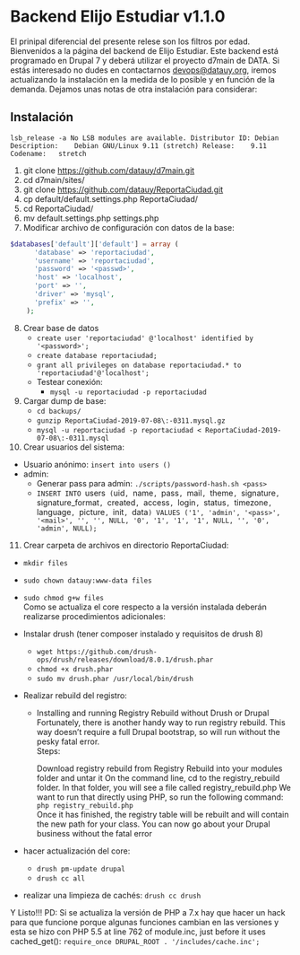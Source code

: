 # Backend Elijo Estudiar v1.1.0
El prinipal diferencial del presente relese son los filtros por edad.
Bienvenidos a la página del backend de Elijo Estudiar. Este backend está programado en Drupal 7 y deberá utilizar el proyecto d7main de DATA. Si estás interesado no dudes en contactarnos <a href="mailto:devops@datauy.org">devops@datauy.org</a>, iremos actualizando la instalación en la medida de lo posible y en función de la demanda. Dejamos unas notas de otra instalación para considerar:
## Instalación
`lsb_release -a
No LSB modules are available.
Distributor ID:	Debian
Description:	Debian GNU/Linux 9.11 (stretch)
Release:	9.11
Codename:	stretch`

1. git clone https://github.com/datauy/d7main.git
2. cd d7main/sites/
3. git clone https://github.com/datauy/ReportaCiudad.git
4. cp default/default.settings.php ReportaCiudad/
5. cd ReportaCiudad/
6. mv default.settings.php settings.php
7. Modificar archivo de configuración con datos de la base:  
```php 
$databases['default']['default'] = array (
      'database' => 'reportaciudad',
      'username' => 'reportaciudad',
      'password' => '<passwd>',
      'host' => 'localhost',
      'port' => '',
      'driver' => 'mysql',
      'prefix' => '',
    );
```
8. Crear base de datos
	* `create user 'reportaciudad' @'localhost' identified by '<password>';`
	* `create database reportaciudad;`
	* `grant all privileges on database reportaciudad.* to 'reportaciudad'@'localhost';`
	* Testear conexión:
		- `mysql -u reportaciudad -p reportaciudad`
9. Cargar dump de base:
	* `cd backups/`
	* `gunzip ReportaCiudad-2019-07-08\:-0311.mysql.gz`
	* `mysql -u reportaciudad -p reportaciudad < ReportaCiudad-2019-07-08\:-0311.mysql`
10. Crear usuarios del sistema:
  * Usuario anónimo: `insert into users ()`
  * admin:
    - Generar pass para admin: `./scripts/password-hash.sh <pass>`
    - `INSERT INTO `users` (`uid`, `name`, `pass`, `mail`, `theme`, `signature`, `signature_format`, `created`, `access`, `login`, `status`, `timezone`, `language`, `picture`, `init`, `data`) VALUES ('1', 'admin', '<pass>', '<mail>', '', '', NULL, '0', '1', '1', '1', NULL, '', '0', 'admin', NULL);` 
11. Crear carpeta de archivos en directorio ReportaCiudad:
  * `mkdir files`
  * `sudo chown datauy:www-data files`
  * `sudo chmod g+w files`  
Como se actualiza el core respecto a la versión instalada deberán realizarse procedimientos adicionales:

* Instalar drush (tener composer instalado y requisitos de drush 8)
  - `wget https://github.com/drush-ops/drush/releases/download/8.0.1/drush.phar`
  - `chmod +x drush.phar`
  - `sudo mv drush.phar /usr/local/bin/drush`
* Realizar rebuild del registro:
  - Installing and running Registry Rebuild without Drush or Drupal  
Fortunately, there is another handy way to run registry rebuild. This way doesn’t require a full Drupal bootstrap, so will run without the pesky fatal error.  
  Steps:

    Download registry rebuild from Registry Rebuild into your modules folder and untar it
    On the command line, cd to the registry_rebuild folder. In that folder, you will see a file called registry_rebuild.php
    We want to run that directly using PHP, so run the following command:  `php registry_rebuild.php`  
Once it has finished, the registry table will be rebuilt and will contain the new path for your class. You can now go about your Drupal business without the fatal error

* hacer actualización del core:
  - `drush pm-update drupal`
  - `drush cc all`
* realizar una limpieza de cachés:
`drush cc drush`

Y Listo!!!
PD: Si se actualiza la versión de PHP a 7.x hay que hacer un hack para que funcione porque algunas funciones cambian en las versiones y esta se hizo con PHP 5.5 at line 762 of module.inc, just before it uses cached_get():  `require_once DRUPAL_ROOT . '/includes/cache.inc';`
